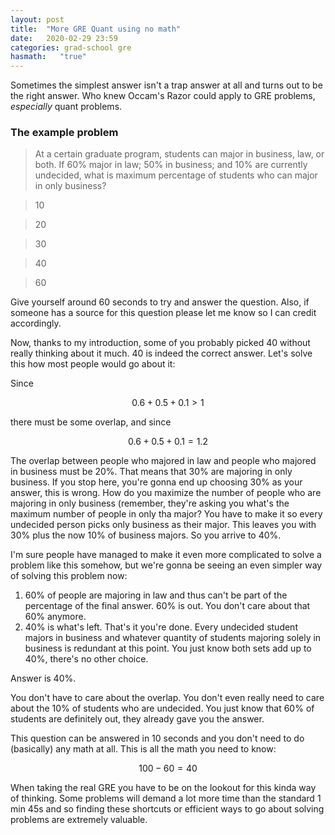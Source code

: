 ```yaml
---
layout: post
title:  "More GRE Quant using no math"
date:   2020-02-29 23:59
categories: grad-school gre
hasmath:   "true"
---
```


Sometimes the simplest answer isn't a trap answer at all and turns out to be the
right answer. Who knew Occam's Razor could apply to GRE problems, *especially*
quant problems.

### The example problem

> At a certain graduate program, students can major in business, law, or both.
> If 60% major in law; 50% in business; and 10% are currently undecided, what is
> maximum percentage of students who can major in only business?

> 10

> 20

> 30

> 40

> 60

Give yourself around 60 seconds to try and answer the question. Also, if someone
has a source for this question please let me know so I can credit accordingly.

Now, thanks to my introduction, some of you probably picked 40 without really
thinking about it much. 40 is indeed the correct answer. Let's solve this how
most people would go about it:

Since

$$ 0.6 + 0.5 + 0.1 > 1 $$

there must be some overlap, and since

$$ 0.6 + 0.5 + 0.1 = 1.2 $$

The overlap between people who majored in law and people who majored in business
must be 20%. That means that 30% are majoring in only business. If you stop here,
you're gonna end up choosing 30% as your answer, this is wrong. How do you
maximize the number of people who are majoring in only business (remember,
they're asking you what's the maximum number of people in only tha major? You
have to make it so every undecided person picks only business as their major.
This leaves you with 30% plus the now 10% of business majors. So you arrive to
40%.

I'm sure people have managed to make it even more complicated to solve a problem
like this somehow, but we're gonna be seeing an even simpler way of solving this
problem now:

1. 60% of people are majoring in law and thus can't be part of the percentage
of the final answer. 60% is out. You don't care about that 60% anymore.
1. 40% is what's left. That's it you're done. Every undecided student majors in
business and whatever quantity of students majoring solely in business is
redundant at this point. You just know both sets add up to 40%, there's no other
choice.

Answer is 40%.

You don't have to care about the overlap. You don't even really need to care
about the 10% of students who are undecided. You just know that 60% of students
are definitely out, they already gave you the answer.

This question can be answered in 10 seconds and you don't need to do (basically)
any math at all. This is all the math you need to know:

$$ 100 - 60 = 40 $$

When taking the real GRE you have to be on the lookout for this kinda way of
thinking. Some problems will demand a lot more time than the standard 1 min 45s
and so finding these shortcuts or efficient ways to go about solving problems
are extremely valuable.

